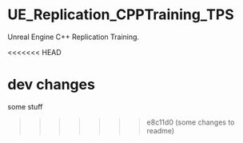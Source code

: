 # UE_Replication_CPPTraining_TPS

 Unreal Engine C++ Replication Training.


<<<<<<< HEAD

 dev changes
=======
some stuff
>>>>>>> e8c11d0 (some changes to readme)
